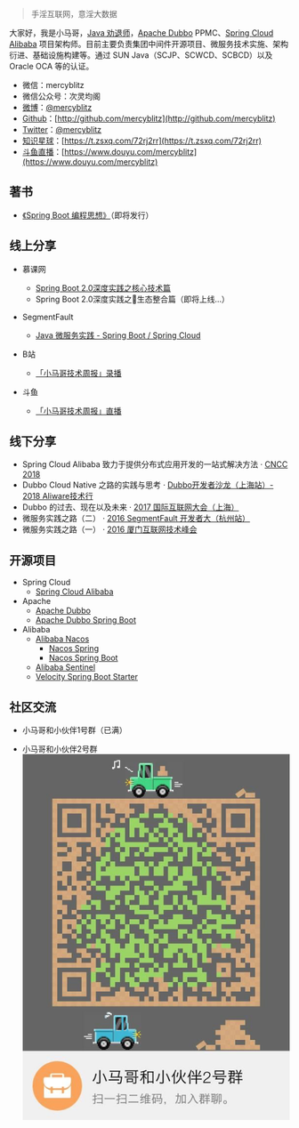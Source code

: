 > 手淫互联网，意淫大数据

大家好，我是小马哥，[Java 劝退师](https://www.douyu.com/mercyblitz)，[Apache Dubbo](https://dubbo.apache.org/) PPMC、[Spring Cloud Alibaba](https://github.com/spring-cloud-incubator/spring-cloud-alibaba) 项目架构师。目前主要负责集团中间件开源项目、微服务技术实施、架构衍进、基础设施构建等。通过 SUN Java（SCJP、SCWCD、SCBCD）以及 Oracle OCA 等的认证。

- 微信：mercyblitz
- 微信公众号：次灵均阁
- [微博](https://weibo.com/mercyblitz)：[@mercyblitz](https://weibo.com/mercyblitz)
- [Github](http://github.com/mercyblitz)：[http://github.com/mercyblitz](http://github.com/mercyblitz)
- [Twitter](https://twitter.com/mercyblitz)：[@mercyblitz](https://twitter.com/mercyblitz)
- [知识星球](https://t.zsxq.com/72rj2rr)：[https://t.zsxq.com/72rj2rr](https://t.zsxq.com/72rj2rr)
- [斗鱼直播](https://www.douyu.com/mercyblitz)：[https://www.douyu.com/mercyblitz](https://www.douyu.com/mercyblitz)




## 著书

- [《Spring Boot 编程思想》](/books/thinking-in-spring-boot/)（即将发行）




## 线上分享

- 慕课网
    - [Spring Boot 2.0深度实践之核心技术篇](https://coding.imooc.com/class/252.html)
    - Spring Boot 2.0深度实践之生态整合篇（即将上线...）
- SegmentFault
    - [Java 微服务实践 - Spring Boot / Spring Cloud](https://segmentfault.com/ls/1650000011387052)

- B站
    - [「小马哥技术周报」录播](https://space.bilibili.com/327910845/#/channel/detail?cid=52311)

- 斗鱼
    - [「小马哥技术周报」直播](https://www.douyu.com/mercyblitz)


## 线下分享

- Spring Cloud Alibaba 致力于提供分布式应用开发的一站式解决方法 · [CNCC 2018](http://cncc2018.ccf.org.cn/cms/show.action?code=publish_ff80808162f165f90163070bf87105de&siteid=100000&channelid=0000000002)
- Dubbo Cloud Native 之路的实践与思考 · [Dubbo开发者沙龙（上海站）- 2018 Aliware技术行](https://www.itdks.com/eventlist/detail/2307)
- Dubbo 的过去、现在以及未来 · [2017 国际互联网大会（上海）](http://2017.thegiac.com/)
- 微服务实践之路（二） · [2016 SegmentFault 开发者大（杭州站）](https://segmentfault.com/sfdc-2016/hz)
- 微服务实践之路（一） · [2016 厦门互联网技术峰会](https://www.bagevent.com/event/227489)


## 开源项目

- Spring Cloud
  - [Spring Cloud Alibaba](https://github.com/spring-cloud-incubator/spring-cloud-alibaba)
- Apache
    - [Apache Dubbo](https://github.com/apache/incubator-dubbo)
    - [Apache Dubbo Spring Boot](https://github.com/apache/incubator-dubbo-spring-boot-project) 
- Alibaba
    - [Alibaba Nacos](https://github.com/alibaba/nacos)
        - [Nacos Spring](https://github.com/nacos-group/nacos-spring-project)
        - [Nacos Spring Boot](https://github.com/nacos-group/nacos-spring-boot-project)
    - [Alibaba Sentinel](https://github.com/alibaba/Sentinel)
    - [Velocity Spring Boot Starter](https://github.com/alibaba/velocity-spring-boot-project)


## 社区交流

- 小马哥和小伙伴1号群（已满）

- 小马哥和小伙伴2号群
![QQ 群](/img/qq_group_2.png)
